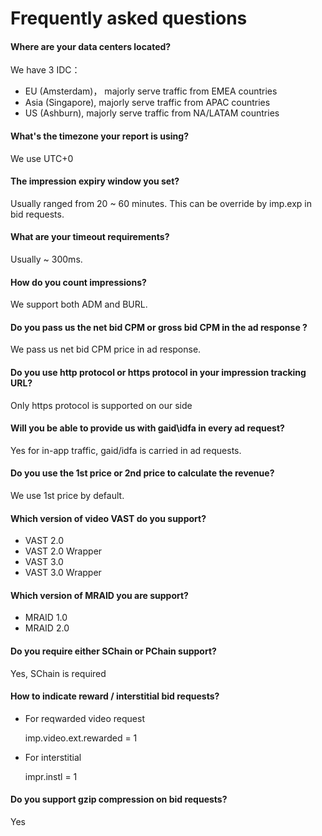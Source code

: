 # Frequently asked questions

#### Where are your data centers located?

We have 3 IDC：
- EU (Amsterdam)， majorly serve traffic from EMEA countries
- Asia (Singapore), majorly serve traffic from APAC countries
- US (Ashburn), majorly serve traffic from NA/LATAM countries

#### What's the timezone your report is using?
We use UTC+0

#### The impression expiry window you set?

Usually ranged from 20 ~ 60 minutes. This can be override by imp.exp in bid requests.

#### What are your timeout requirements?

Usually ~ 300ms.

#### How do you count impressions?

We support both ADM and BURL.


#### Do you pass us the net bid CPM or gross bid CPM in the ad response ?

We pass us net bid CPM price in ad response.


#### Do you use http protocol or https protocol in your impression tracking URL?

Only https protocol is supported on our side


#### Will you be able to provide us with gaid\idfa in every ad request?

Yes for in-app traffic, gaid/idfa is carried in ad requests.

#### Do you use the 1st price or 2nd price to calculate the revenue?

We use 1st price by default.

#### Which version of video VAST do you support?

- VAST 2.0
- VAST 2.0 Wrapper
- VAST 3.0
- VAST 3.0 Wrapper

#### Which version of MRAID you are support?

- MRAID 1.0
- MRAID 2.0

#### Do you require either SChain or PChain support?

Yes, SChain is required


#### How to indicate reward / interstitial bid requests?

- For reqwarded video request

  imp.video.ext.rewarded = 1

- For interstitial

  impr.instl = 1


#### Do you support gzip compression on bid requests?
Yes






